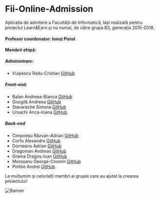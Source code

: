 # Fii-Online-Admission
Aplicația de admitere a Facultății de Informatică, Iași realizată pentru proiectul Learn&amp;Earn și nu numai, de către grupa B3, generația 2015-2018.

#### Profesor coordonator: Ionuț Pistol

#### Membrii ehipă:
##### Administrare:
* Vulpescu Radu-Cristian [GitHub](https://github.com/NadraX)
##### Front-end:
* Balan Andreea-Bianca [GitHub](https://github.com/Andreea-Balan)
* Giurgilă Andreea [GitHub](https://github.com/GAndreea)
* Stavarache Simona [GitHub](https://github.com/SimonaStavarache)
* Ursachi Anca-Ioana [GitHub](https://github.com/ancai0ana)
##### Back-end
* Cimpoeșu Răzvan-Adrian [GitHub](https://github.com/deR4Fa)
* Corfu Alexandru [GitHub](https://github.com/tothewest)
* Dorneanu Adrian [GitHub](https://github.com/AdrianDorneanu)
* Dragoman Andreas [GitHub](https://github.com/andreasdragoman)
* Grama Dragoș-Ioan [GitHub](https://github.com/Dragobloody)
* Moroșanu George-Cosmin [GitHub](https://github.com/GeoMoro)
* Pintilie Andrei [GitHub](https://github.com/AndreiPi)

Le mulțumim și celorlalți membri ai grupei care au ajutat la crearea proiectului!

![Banner](http://i.imgur.com/r5HjrYC.jpg)
